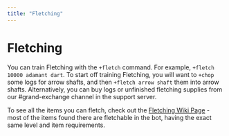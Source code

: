 ```yaml
---
title: "Fletching"
---
```


# Fletching

You can train Fletching with the `+fletch` command. For example, `+fletch 10000 adamant dart`. To start off training Fletching, you will want to `+chop` some logs for arrow shafts, and then `+fletch arrow shaft` them into arrow shafts. Alternatively, you can buy logs or unfinished fletching supplies from our \#grand-exchange channel in the support server.

To see all the items you can fletch, check out the [Fletching Wiki Page](https://oldschool.runescape.wiki/w/Fletching) - most of the items found there are fletchable in the bot, having the exact same level and item requirements.
